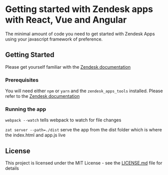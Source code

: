# Getting started with Zendesk apps with React, Vue and Angular

The minimal amount of code you need to get started with Zendesk Apps using your javascript framework of preference.

## Getting Started

Please get yourself familiar with the [Zendesk documentation](https://developer.zendesk.com/apps/docs/apps-v2/getting_started)

### Prerequisites

You will need either `npm` or `yarn` and the `zendesk_apps_tools` installed.
Please refer to the [Zendesk documentation](https://developer.zendesk.com/apps/docs/apps-v2/getting_started)

### Running the app

`webpack --watch` tells webpack to watch for file changes

`zat server --path=./dist` serve the app from the dist folder which is where the index.html and app.js live

## License

This project is licensed under the MIT License - see the [LICENSE.md](LICENSE.md) file for details

